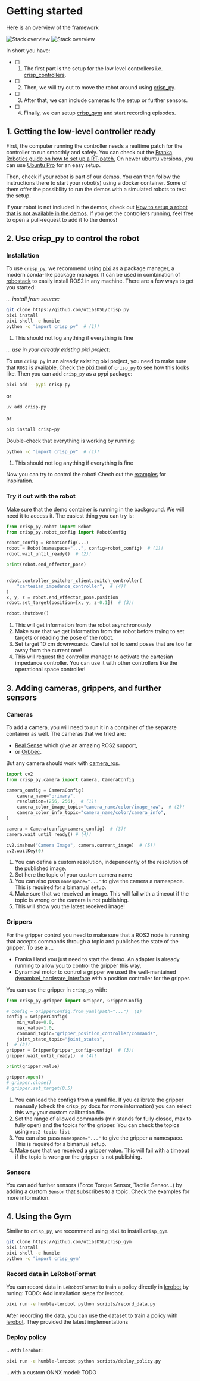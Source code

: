 # Getting started

Here is an overview of the framework

![Stack overview](media/crisp_overview.png#only-light)
![Stack overview](media/crisp_overview_dark.png#only-dark)

In short you have:

- [ ] 1. The first part is the setup for the low level controllers i.e. [crisp_controllers](https://github.com/utiasDSL/crisp_controllers).
- [ ] 2. Then, we will try out to move the robot around using [crisp_py](https://github.com/utiasDSL/crisp_py).
- [ ] 3. After that, we can include cameras to the setup or further sensors. 
- [ ] 4. Finally, we can setup [crisp_gym](https://github.com/utiasDSL/crisp_gym) and start recording episodes.

## 1. Getting the low-level controller ready

First, the computer running the controller needs a realtime patch for the controller to run smoothly and safely.
You can check out the [Franka Robotics guide on how to set up a RT-patch.](https://frankarobotics.github.io/docs/installation_linux.html#setting-up-the-real-time-kernel)
On newer ubuntu versions, you can use [Ubuntu Pro](https://ubuntu.com/real-time) for an easy setup.

Then, check if your robot is part of our [demos](https://github.com/utiasDSL/crisp_controllers_demos).
You can then follow the instructions there to start your robot(s) using a docker container.
Some of them offer the possibility to run the demos with a simulated robots to test the setup.

If your robot is not included in the demos, check out [How to setup a robot that is not available in the demos](new_robot_setup.md).
If you get the controllers running, feel free to open a pull-request to add it to the demos!

## 2. Use crisp_py to control the robot

### Installation

To use `crisp_py`, we recommend using [pixi](https://pixi.sh/latest/) as a package manager, a modern conda-like package manager.
It can be used in combination of [robostack](https://robostack.github.io/) to easily install ROS2 in any machine.
There are a few ways to get you started:

_... install from source:_

```bash
git clone https://github.com/utiasDSL/crisp_py
pixi install
pixi shell -e humble
python -c "import crisp_py"  # (1)!
```

1. This should not log anything if everything is fine

_... use in your already existing pixi project:_

To use `crisp_py` in an already existing pixi project, you need to make sure that `ROS2` is available.
Check the [pixi.toml](https://github.com/utiasDSL/crisp_py/blob/main/pixi.toml) of `crisp_py` to see how this looks like.
Then you can add `crisp_py` as a pypi package:
```bash
pixi add --pypi crisp-py
```
or
```bash
uv add crisp-py
```
or
```bash
pip install crisp-py
```
Double-check that everything is working by running:

```bash
python -c "import crisp_py"  # (1)!
```

1. This should not log anything if everything is fine

Now you can try to control the robot! Chech out the [examples](https://github.com/utiasDSL/crisp_py/blob/main/examples) for inspiration.

### Try it out with the robot

Make sure that the demo container is running in the background. We will need it to access it.
The easiest thing you can try is:
```py
from crisp_py.robot import Robot
from crisp_py.robot_config import RobotConfig

robot_config = RobotConfig(...)
robot = Robot(namespace="...", config=robot_config)  # (1)!
robot.wait_until_ready()  # (2)!

print(robot.end_effector_pose)


robot.controller_switcher_client.switch_controller(
    "cartesian_impedance_controller",  # (4)!
)  
x, y, z = robot.end_effector_pose.position
robot.set_target(position=[x, y, z-0.1])  # (3)!

robot.shutdown()
```

1. This will get information from the robot asynchronously
2. Make sure that we get information from the robot before trying to set targets or reading the pose of the robot.
3. Set target 10 cm downwoards. Careful not to send poses that are too far away from the current one!
4. This will request the controller manager to activate the cartesian impedance controller. You can use it with other controllers like the operational space controller!

## 3. Adding cameras, grippers, and further sensors

### Cameras

To add a camera, you will need to run it in a container of the separate container as well.
The cameras that we tried are:

- [Real Sense](https://github.com/IntelRealSense/realsense-ros/tree/ros2-master) which give an amazing ROS2 support,
- or [Orbbec](https://github.com/orbbec/OrbbecSDK_ROS2).

But any camera should work with [camera_ros](https://github.com/christianrauch/camera_ros).


```py
import cv2
from crisp_py.camera import Camera, CameraConfig

camera_config = CameraConfig(
    camera_name="primary",
    resolution=(256, 256),  # (1)!
    camera_color_image_topic="camera_name/color/image_raw",  # (2)!
    camera_color_info_topic="camera_name/color/camera_info",
)

camera = Camera(config=camera_config)  # (3)!
camera.wait_until_ready() # (4)!

cv2.imshow("Camera Image", camera.current_image)  # (5)!
cv2.waitKey(0)

```

1. You can define a custom resolution, independently of the resolution of the published image.
2. Set here the topic of your custom camera name
3. You can also pass `namespace="..."` to give the camera a namespace. This is required for a bimanual setup.
4. Make sure that we received an image. This will fail with a timeout if the topic is wrong or the camera is not publishing.
5. This will show you the latest received image!

### Grippers

For the gripper control you need to make sure that a ROS2 node is running that accepts commands through a topic and publishes the state of the gripper.
To use a ...
- Franka Hand you just need to start the demo. An adapter is already running to allow you to control the gripper this way,
- Dynamixel motor to control a gripper we used the well-mantained [dynamixel_hardware_interface](https://github.com/ROBOTIS-GIT/dynamixel_hardware_interface) with a position controller for the gripper.

You can use the gripper in `crisp_py` with:
```py
from crisp_py.gripper import Gripper, GripperConfig

# config = GripperConfig.from_yaml(path="...")  (1)
config = GripperConfig(
    min_value=0.0,
    max_value=1.0,
    command_topic="gripper_position_controller/commands",
    joint_state_topic="joint_states",
)  # (2)!
gripper = Gripper(gripper_config=config)  # (3)!
gripper.wait_until_ready()  # (4)!

print(gripper.value)

gripper.open()
# gripper.close()
# gripper.set_target(0.5)
```

1. You can load the configs from a yaml file. If you calibrate the gripper manually (check the crisp_py docs for more information) you can select this way your custom calibration file.
2. Set the range of allowed commands (min stands for fully closed, max to fully open) and the topics for the gripper. You can check the topics using `ros2 topic list`
3. You can also pass `namespace="..."` to give the gripper a namespace. This is required for a bimanual setup.
4. Make sure that we received a gripper value. This will fail with a timeout if the topic is wrong or the gripper is not publishing.

### Sensors

You can add further sensors (Force Torque Sensor, Tactile Sensor...) by adding a custom `Sensor` that subscribes to a topic.
Check the examples for more information.


## 4. Using the Gym

Similar to `crisp_py`, we recommend using `pixi` to install `crisp_gym`.

```sh
git clone https://github.com/utiasDSL/crisp_gym
pixi install
pixi shell -e humble
python -c "import crisp_gym"
```

### Record data in LeRobotFormat

You can record data in `LeRobotFormat` to train a policy directly in [lerobot](https://github.com/huggingface/lerobot) by runing:
TODO: Add installation steps for lerobot.

```sh
pixi run -e humble-lerobot python scripts/record_data.py
```

After recording the data, you can use the dataset to train a policy with [lerobot](https://github.com/huggingface/lerobot).
They provided the latest implementations

### Deploy policy

...with `lerobot`:
```sh
pixi run -e humble-lerobot python scripts/deploy_policy.py
```

...with a custom ONNX model:
TODO








